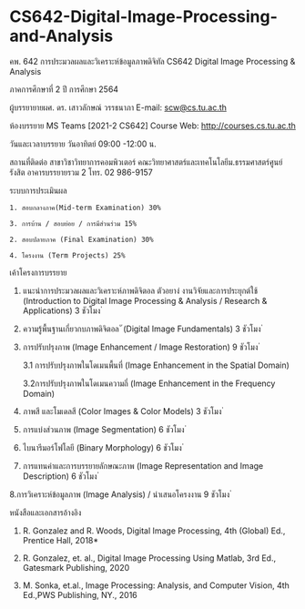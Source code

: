 # CS642-Digital-Image-Processing-and-Analysis
คพ. 642 การประมวลผลและวิเคราะห์ข้อมูลภาพดิจิทัล
CS642 Digital Image Processing & Analysis

ภาคการศึกษาที่ 2 ปี การศึกษา 2564

ผู้บรรยายายผศ. ดร. เสาวลักษณ์ วรรธนาภา E-mail: scw@cs.tu.ac.th

ห้องบรรยาย MS Teams [2021-2 CS642] Course Web: http://courses.cs.tu.ac.th

วันและเวลาบรรยาย วันอาทิตย์ 09:00 -12:00 น. 

สถานที่ติดต่อ สาขาวิชาวิทยาการคอมพิวเตอร์ คณะวิทยาศาสตร์และเทคโนโลยีม.ธรรมศาสตร์ศูนย์รังสิต อาคารบรรยายรวม 2 โทร. 02 986-9157
 
ระบบการประเมินผล

    1. สอบกลางภาค(Mid-term Examination) 30%
    
    3. การบ้าน / สอบย่อย / การมีส่วนร่วม 15%
    
    2. สอบปลายภาค (Final Examination) 30%
    
    4. โครงงาน (Term Projects) 25%
    
เค้าโครงการบรรยาย

 1. แนะนําการประมวลผลและวิเคราะห์ภาพดิจิตอล ตัวอยาง่ งานวิจัยและการประยุกต์ใช้ (Introduction to Digital Image Processing & Analysis / Research & Applications) 3 ชัวโมง ่
 
 2. ความรู้พื้นฐานเกี่ยวกบภาพดิจิตอล ั (Digital Image Fundamentals) 3 ชัวโมง ่
 
 3. การปรับปรุงภาพ (Image Enhancement / Image Restoration) 9 ชัวโมง ่
 
    3.1 การปรับปรุงภาพในโดเมนพื้นที่ (Image Enhancement in the Spatial Domain)
    
    3.2การปรับปรุงภาพในโดเมนความถี่ (Image Enhancement in the Frequency Domain)
    
 4. ภาพสี และโมเดลสี (Color Images & Color Models) 3 ชัวโมง ่
 
 5. การแบ่งส่วนภาพ (Image Segmentation) 6 ชัวโมง ่
 
 6. ไบนารีมอร์โฟโลยี (Binary Morphology) 6 ชัวโมง ่
 
 7. การแทนค่าและการบรรยายลักษณะภาพ (Image Representation and Image Description) 6 ชัวโมง ่
 
 8.การวิเคราะห์ข้อมูลภาพ (Image Analysis) / นําเสนอโครงงาน 9 ชัวโมง ่
 
หนังสือและเอกสารอ้างอิง

 1. R. Gonzalez and R. Woods, Digital Image Processing, 4th (Global) Ed., Prentice Hall, 2018*
 
 2. R. Gonzalez, et. al., Digital Image Processing Using Matlab, 3rd Ed., Gatesmark Publishing, 2020
 
 3. M. Sonka, et.al., Image Processing: Analysis, and Computer Vision, 4th Ed.,PWS Publishing, NY., 2016
